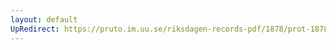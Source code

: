 ```yaml
---
layout: default
UpRedirect: https://pruto.im.uu.se/riksdagen-records-pdf/1878/prot-1878--fk--042/prot-1878--fk--042_027.pdf
---
```

